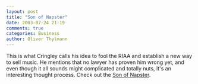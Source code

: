 ```yaml
---
layout: post
title: "Son of Napster"
date: 2003-07-24 21:19
comments: true
categories: Business
author: Oliver Thylmann
---
```



This is what Cringley calls his idea to fool the RIAA and establish a new way to sell music. He mentions that no lawyer has proven him wrong yet, and even though it all sounds might complicated and totally nuts, it's an interesting thought process. Check out the [Son of Napster](http://www.pbs.org/cringely/pulpit/pulpit20030724.html).


